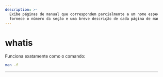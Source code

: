 ```yaml
---
description: >-
  Exibe páginas de manual que correspondem parcialmente a um nome específico e
  fornece o número da seção e uma breve descrição de cada página de manual.
---
```


# whatis

Funciona exatamente como o comando:

```bash
man -f
```

***
